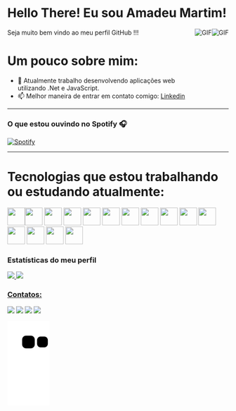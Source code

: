 <p align="center">
<!--   <img width="30px" src="https://github.com/SatYu26/SatYu26/raw/master/Assets/Hi.gif" /> -->
  <h1>Hello There! Eu sou Amadeu Martim! </h1>
  <img align="right" alt="GIF" height="160px" src="https://octodex.github.com/images/daftpunktocat-guy.gif" />
</p> 
Seja muito bem vindo ao meu perfil GitHub !!!

<img align="right" alt="GIF" height="160px" src="https://us.v-cdn.net/6025736/uploads/editor/y4/1ylpd3npaw60.gif" />

# Um pouco sobre mim:
- 🔭 Atualmente trabalho desenvolvendo aplicações web utilizando .Net e JavaScript.  
- 📫 Melhor maneira de entrar em contato comigo: [Linkedin](https://www.linkedin.com/in/amadeu-martim-silva-de-oliveira-94a30b1a2//)

---

<!-- <img align="right" alt="GIF" height="170px" src="https://media.giphy.com/media/J5B1Y8QZnzXXbLQIBu/giphy.gif" /> -->

### O que estou ouvindo no Spotify 🎧

[![Spotify ](https://novatorem-5p5j8o0is-amadeu100401.vercel.app/api/spotify/?background_color=242424&border_color=00FF00)](https://open.spotify.com/user/22wvgclisqpjfutan2tnvid7a)

---

# Tecnologias que estou trabalhando ou estudando atualmente:

<img src="https://cdn.jsdelivr.net/gh/devicons/devicon/icons/git/git-original.svg" width="40" height="40"/><img src="https://cdn.jsdelivr.net/gh/devicons/devicon/icons/bootstrap/bootstrap-plain-wordmark.svg"  width="40" height="40" />
<img src="https://cdn.jsdelivr.net/gh/devicons/devicon/icons/csharp/csharp-original.svg" width="40" height="40"/>
<img src="https://cdn.jsdelivr.net/gh/devicons/devicon/icons/css3/css3-plain-wordmark.svg" width="40" height="40" />
<img src="https://cdn.jsdelivr.net/gh/devicons/devicon/icons/figma/figma-original.svg" width="40" height="40"/>
<img src="https://cdn.jsdelivr.net/gh/devicons/devicon/icons/html5/html5-plain-wordmark.svg" width="40" height="40"/>
<img src="https://cdn.jsdelivr.net/gh/devicons/devicon/icons/javascript/javascript-original.svg" width="40" height="40"/>
<img src="https://cdn.jsdelivr.net/gh/devicons/devicon/icons/jira/jira-original-wordmark.svg" width="40" height="40"/>
<img src="https://cdn.jsdelivr.net/gh/devicons/devicon/icons/nodejs/nodejs-plain-wordmark.svg" width="40" height="40"/>
<img src="https://cdn.jsdelivr.net/gh/devicons/devicon/icons/npm/npm-original-wordmark.svg" width="40" height="40"/>
<img src="https://cdn.jsdelivr.net/gh/devicons/devicon/icons/photoshop/photoshop-plain.svg" width="40" height="40"/>
<img src="https://cdn.jsdelivr.net/gh/devicons/devicon/icons/postgresql/postgresql-plain-wordmark.svg" width="40" height="40"/>
<img src="https://cdn.jsdelivr.net/gh/devicons/devicon/icons/python/python-original-wordmark.svg"  width="40" height="40"/>
<img src="https://cdn.jsdelivr.net/gh/devicons/devicon/icons/typescript/typescript-original.svg" width="40" height="40"/>
<img src="https://cdn.jsdelivr.net/gh/devicons/devicon/icons/yarn/yarn-original-wordmark.svg" width="40" height="40"/>

### Estatísticas do meu perfil
<div>
<a href="https://github.com/amadeu100401">
<img height="180em" src="https://github-readme-stats.vercel.app/api/top-langs/?username=amadeu100401&layout=compact&langs_count=7&theme=dracula"/>
<img height="180em" src="https://github-readme-stats.vercel.app/api?username=amadeu100401&show_icons=true&theme=dracula&include_all_commits=true&count_private=true"/>
</div>

### Contatos:

<div>
<a href="https://www.youtube.com/channel/UCZI7Oho6nqmAxSg-e0NiNIA" target="_blank"><img src="https://img.shields.io/badge/YouTube-FF0000?style=for-the-badge&logo=youtube&logoColor=white" target="_blank"></a>
<a href="https://www.instagram.com/4m4d3u_mart1m/" target="_blank"><img src="https://img.shields.io/badge/-Instagram-%23E4405F?style=for-the-badge&logo=instagram&logoColor=white" target="_blank"></a>
<a href = "mailto:amadeu.martim@souunit.com.br"><img src="https://img.shields.io/badge/Gmail-D14836?style=for-the-badge&logo=gmail&logoColor=white" target="_blank"></a>
<a href="https://www.linkedin.com/in/amadeu-martim-silva-de-oliveira-94a30b1a2" target="_blank"><img src="https://img.shields.io/badge/-LinkedIn-%230077B5?style=for-the-badge&logo=linkedin&logoColor=white" target="_blank"></a>   
</div>
  
![Snake animation](https://github.com/amadeu100401/amadeu100401/blob/output/github-contribution-grid-snake.svg)
  
          
          
          
          
          
          
          
          
          
          
          
          
          
          
          
          
          

          

